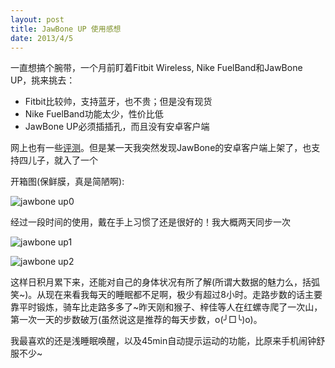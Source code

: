 ```yaml
---
layout: post
title: JawBone UP 使用感想
date: 2013/4/5
---
```


一直想搞个腕带，一个月前盯着Fitbit Wireless, Nike FuelBand和JawBone UP，挑来挑去：

- Fitbit比较帅，支持蓝牙，也不贵；但是没有现货
- Nike FuelBand功能太少，性价比低
- JawBone UP必须插插孔，而且没有安卓客户端

<!--more-->

网上也有一些[评测](http://www.getgrok.com/2013/01/a-comparative-review-28-days-with-the-fitbit-one-jawbone-up-nike-fuelband-and-bodymedia-link/)。但是某一天我突然发现JawBone的安卓客户端上架了，也支持四儿子，就入了一个

开箱图(保鲜膜，真是简陋啊):

![jawbone up0](/images/jawbone0.png)

经过一段时间的使用，戴在手上习惯了还是很好的！我大概两天同步一次

![jawbone up1](/images/jawbone1.png)

![jawbone up2](/images/jawbone2.png)

这样日积月累下来，还能对自己的身体状况有所了解(所谓大数据的魅力么，括弧笑~)。从现在来看我每天的睡眠都不足啊，极少有超过8小时。走路步数的话主要靠平时锻炼，骑车比走路多多了~昨天刚和猴子、梓佳等人在红螺寺爬了一次山，第一次一天的步数破万(虽然说这是推荐的每天步数，o(╯□╰)o)。

我最喜欢的还是浅睡眠唤醒，以及45min自动提示运动的功能，比原来手机闹钟舒服不少~

